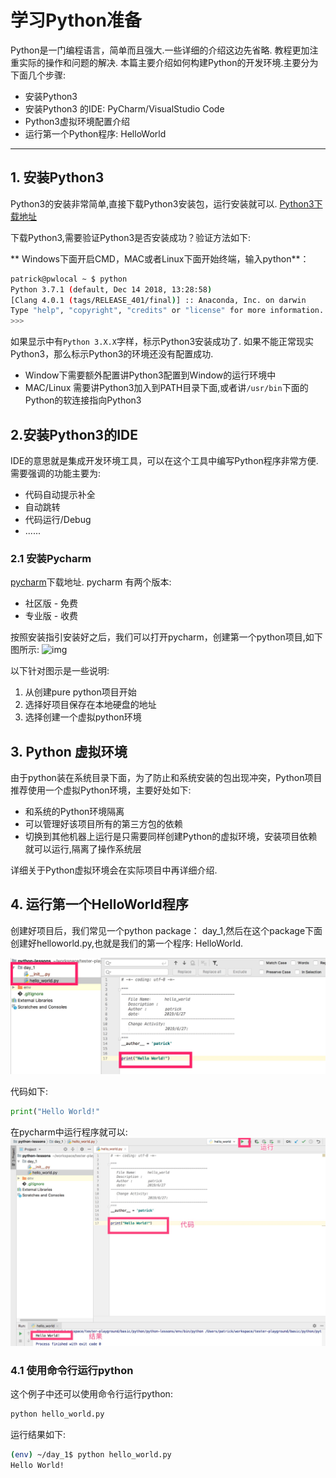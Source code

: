 # 学习Python准备

Python是一门编程语言，简单而且强大.一些详细的介绍这边先省略.
教程更加注重实际的操作和问题的解决. 本篇主要介绍如何构建Python的开发环境.主要分为下面几个步骤:

- 安装Python3
- 安装Python3 的IDE: PyCharm/VisualStudio Code
- Python3虚拟环境配置介绍
- 运行第一个Python程序: HelloWorld

---

## 1. 安装Python3

Python3的安装非常简单,直接下载Python3安装包，运行安装就可以.
[Python3下载地址](https://www.python.org/downloads/)

下载Python3,需要验证Python3是否安装成功？验证方法如下:

** Windows下面开启CMD，MAC或者Linux下面开始终端，输入python**：

```sh
patrick@pwlocal ~ $ python                                                                         [ruby-2.4.1]
Python 3.7.1 (default, Dec 14 2018, 13:28:58)
[Clang 4.0.1 (tags/RELEASE_401/final)] :: Anaconda, Inc. on darwin
Type "help", "copyright", "credits" or "license" for more information.
>>>
```

如果显示中有```Python 3.X.X```字样，标示Python3安装成功了.
如果不能正常现实Python3，那么标示Python3的环境还没有配置成功.

- Window下需要额外配置讲Python3配置到Window的运行环境中
- MAC/Linux 需要讲Python3加入到PATH目录下面,或者讲```/usr/bin```下面的Python的软连接指向Python3

## 2.安装Python3的IDE

IDE的意思就是集成开发环境工具，可以在这个工具中编写Python程序非常方便.需要强调的功能主要为:
- 代码自动提示补全
- 自动跳转
- 代码运行/Debug
- ......

### 2.1 安装Pycharm

[pycharm](https://www.jetbrains.com/pycharm/download/)下载地址. pycharm 有两个版本:
- 社区版 - 免费
- 专业版 - 收费

按照安装指引安装好之后，我们可以打开pycharm，创建第一个python项目,如下图所示:
![img](pycharm-1.jpg)

以下针对图示是一些说明:
1. 从创建pure python项目开始
2. 选择好项目保存在本地硬盘的地址
3. 选择创建一个虚拟python环境

## 3. Python 虚拟环境

由于python装在系统目录下面，为了防止和系统安装的包出现冲突，Python项目推荐使用一个虚拟Python环境，主要好处如下:
- 和系统的Python环境隔离
- 可以管理好该项目所有的第三方包的依赖
- 切换到其他机器上运行是只需要同样创建Python的虚拟环境，安装项目依赖就可以运行,隔离了操作系统层

详细关于Python虚拟环境会在实际项目中再详细介绍.

## 4. 运行第一个HelloWorld程序

创建好项目后，我们常见一个python package： day_1,然后在这个package下面创建好helloworld.py,也就是我们的第一个程序: HelloWorld.

![img](img/py-helloworld.jpg)

代码如下:

```python
print("Hello World!"
```

在pycharm中运行程序就可以:
![img](img/py-helloworld-2.jpg)

### 4.1 使用命令行运行python

这个例子中还可以使用命令行运行python:

```sh
python hello_world.py
```

运行结果如下:

```sh
(env) ~/day_1$ python hello_world.py
Hello World!
```
